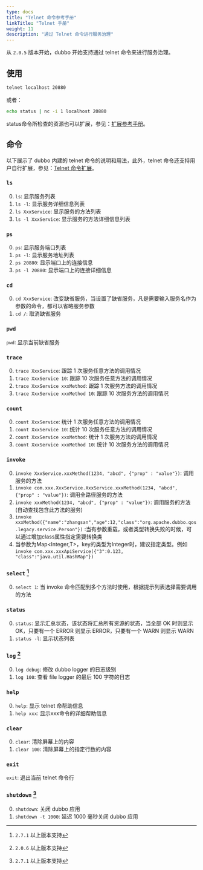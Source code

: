 ```yaml
---
type: docs
title: "Telnet 命令参考手册"
linkTitle: "Telnet 手册"
weight: 11
description: "通过 Telnet 命令进行服务治理"
---
```


从 `2.0.5` 版本开始，dubbo 开始支持通过 telnet 命令来进行服务治理。

## 使用

```sh
telnet localhost 20880
```

或者：

```sh
echo status | nc -i 1 localhost 20880
```


status命令所检查的资源也可以扩展，参见：[扩展参考手册](../../../dev/impls/status-checker)。

## 命令

以下展示了 dubbo 内建的 telnet 命令的说明和用法，此外，telnet 命令还支持用户自行扩展，参见：[Telnet 命令扩展](../../../dev/impls/telnet-handler)。

### `ls`

0. `ls`: 显示服务列表
0. `ls -l`: 显示服务详细信息列表
0. `ls XxxService`: 显示服务的方法列表
0. `ls -l XxxService`: 显示服务的方法详细信息列表


### `ps`

0. `ps`: 显示服务端口列表
0. `ps -l`: 显示服务地址列表
0. `ps 20880`: 显示端口上的连接信息
0. `ps -l 20880`: 显示端口上的连接详细信息


### `cd`

0. `cd XxxService`: 改变缺省服务，当设置了缺省服务，凡是需要输入服务名作为参数的命令，都可以省略服务参数
0. `cd /`: 取消缺省服务

### `pwd`

`pwd`: 显示当前缺省服务

### `trace`

0. `trace XxxService`: 跟踪 1 次服务任意方法的调用情况
0. `trace XxxService 10`: 跟踪 10 次服务任意方法的调用情况
0. `trace XxxService xxxMethod`: 跟踪 1 次服务方法的调用情况
0. `trace XxxService xxxMethod 10`: 跟踪 10 次服务方法的调用情况

### `count`

0. `count XxxService`: 统计 1 次服务任意方法的调用情况
0. `count XxxService 10`: 统计 10 次服务任意方法的调用情况
0. `count XxxService xxxMethod`: 统计 1 次服务方法的调用情况
0. `count XxxService xxxMethod 10`: 统计 10 次服务方法的调用情况

### `invoke`

0. `invoke XxxService.xxxMethod(1234, "abcd", {"prop" : "value"})`: 调用服务的方法
0. `invoke com.xxx.XxxService.XxxService.xxxMethod(1234, "abcd", {"prop" : "value"})`: 调用全路径服务的方法
0. `invoke xxxMethod(1234, "abcd", {"prop" : "value"})`: 调用服务的方法(自动查找包含此方法的服务)
0. `invoke xxxMethod({"name":"zhangsan","age":12,"class":"org.apache.dubbo.qos.legacy.service.Person"})` :当有参数重载，或者类型转换失败的时候，可以通过增加class属性指定需要转换类
0. 当参数为Map<Integer,T>，key的类型为Integer时，建议指定类型。例如`invoke com.xxx.xxxApiService({"3":0.123, "class":"java.util.HashMap"})`

### `select` [^2]

0. `select 1`: 当 invoke 命令匹配到多个方法时使用，根据提示列表选择需要调用的方法

### `status`

0. `status`: 显示汇总状态，该状态将汇总所有资源的状态，当全部 OK 时则显示 OK，只要有一个 ERROR 则显示 ERROR，只要有一个 WARN 则显示 WARN
0. `status -l`: 显示状态列表

### `log` [^1]

0. `log debug`: 修改 dubbo logger 的日志级别
0. `log 100`: 查看 file logger 的最后 100 字符的日志

### `help`

0. `help`: 显示 telnet 命帮助信息
0. `help xxx`: 显示xxx命令的详细帮助信息

### `clear`

0. `clear`: 清除屏幕上的内容
0. `clear 100`: 清除屏幕上的指定行数的内容

### `exit`

`exit`: 退出当前 telnet 命令行

### `shutdown` [^2]

0. `shutdown`: 关闭 dubbo 应用
0. `shutdown -t 1000`: 延迟 1000 毫秒关闭 dubbo 应用

[^1]: `2.0.6` 以上版本支持
[^2]: `2.7.1` 以上版本支持
